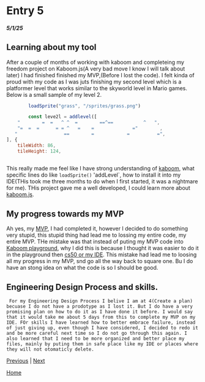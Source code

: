 # Entry 5
##### 5/1/25
 
  ## Learning about my tool
   After a couple of months of working with kaboom and completeing my freedom project on Kaboom.js(A very bad move I know I will talk about later) I had finished finished my 
  MVP,(Before I lost the code). I felt kinda of proud with my code as I was juts finishing my second level which is a platformer level that works similar to the skyworld level in Mario games. Below is a small sample of my level 2.
````js
        loadSprite("grass", "/sprites/grass.png")

        const leve2l = addlevel([
	"        =  =   ^ ^  =        ==^==           ^   ",
	"=  =  =      = = ^   =    =              ="        ,
   "                 ==        =            =          =",
], {
	tileWidth: 86,
	tileHeight: 124,
      
 ````
This really made me feel like I have strong understanding of [kaboom](https://kaboomjs.com/), what specific lines do like `loadSprite()` 'addLevel`, how to install it into my IDE(THis took me three months to do when I first started, it was a nightmare for me). THis project gave me a well developed, I could learn more about [kaboom.js](https://kaboomjs.com/).

## My progress towards my MVP

   Ah yes, my [MVP](https://github.com/fatjond0413/sep11-freedom-project/blob/main/index.html), I had completed it, however I decided to do something very stupid, this stupid thing had lead me to lossing my entire code, my entire MVP. THe mistake was that instead of puting my MVP code into [Kaboom playground](https://kaboomjs.com/play?example=add), why I did this is because I thought it was easier to do it in the playground then [cs50 or my IDE](https://cs50.dev/). This mistake had lead me to loosing all my progress in my MVP, snd go all the way back to square one. Bu I do have an stong idea on what the code is so I should be good.
 
## Engineering Design Process and skills.
     For my Engineering Design Process I belive I am at 4(Create a plan) becuase I do not have a prodotype as I lost it. But I do have a very promising plan on how to do it as I have done it before. I would say that it would take me about 5 days from this to complete my MVP on my IDE. FOr skills I have learned how to better embrace failure, instead of just giving up, even though I have considered, I decided to redo it and be more careful next time so I do not go through this again. I also learned that I need to be more organized and better place my files, mainly by puting them in safe place like my IDE or places where they will not otomaticly delete.
 

[Previous](entry04.md) | [Next](entry06.md)

[Home](../README.md)

